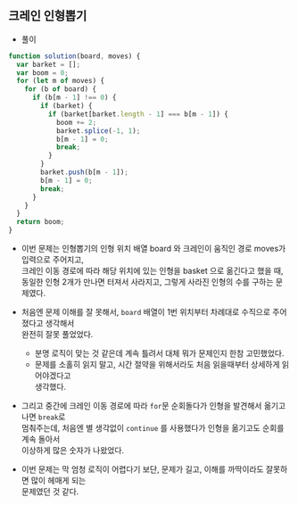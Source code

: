 ## 크레인 인형뽑기     
- 풀이   

```javascript   
function solution(board, moves) {
  var barket = [];
  var boom = 0;
  for (let m of moves) {
    for (b of board) {
      if (b[m - 1] !== 0) {
        if (barket) {
          if (barket[barket.length - 1] === b[m - 1]) {
            boom += 2;
            barket.splice(-1, 1);
            b[m - 1] = 0;
            break;
          }
        }
        barket.push(b[m - 1]);
        b[m - 1] = 0;
        break;
      }
    }
  }
  return boom;
}
```    
- 이번 문제는 인형뽑기의 인형 위치 배열 board 와 크레인이 움직인 경로 moves가 입력으로 주어지고,    
  크레인 이동 경로에 따라 해당 위치에 있는 인형을 basket 으로 옮긴다고 했을 때,    
  동일한 인형 2개가 만나면 터져서 사라지고, 그렇게 사라진 인형의 수를 구하는 문제였다.    
  
- 처음엔 문제 이해를 잘 못해서, `board` 배열이 1번 위치부터 차례대로 수직으로 주어졌다고 생각해서     
  완전히 잘못 풀었었다.    
  - 분명 로직이 맞는 것 같은데 계속 틀려서 대체 뭐가 문제인지 한참 고민했었다.    
  - 문제를 소홀히 읽지 말고, 시간 절약을 위해서라도 처음 읽을때부터 상세하게 읽어야겠다고    
    생각했다.   
    
- 그리고 중간에 크레인 이동 경로에 따라 `for`문 순회돌다가 인형을 발견해서 옮기고 나면 `break`로    
  멈춰주는데, 처음엔 별 생각없이 `continue` 를 사용했다가 인형을 옮기고도 순회를 계속 돌아서   
  이상하게 많은 숫자가 나왔었다.    
  
- 이번 문제는 막 엄청 로직이 어렵다기 보단, 문제가 길고, 이해를 까딱이라도 잘못하면 많이 헤매게 되는     
  문제였던 것 같다.     
  

  
